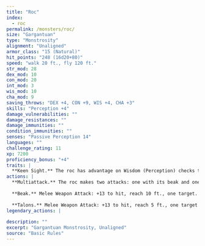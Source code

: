 ```yaml
---
title: "Roc"
index:
  - roc
permalink: /monsters/roc/
size: "Gargantuan"
type: "Monstrosity"
alignment: "Unaligned"
armor_class: "15 (Natural)"
hit_points: "248 (16d20+80)"
speed: "walk 20 ft., fly 120 ft."
str_mod: 28
dex_mod: 10
con_mod: 20
int_mod: 3
wis_mod: 10
cha_mod: 9
saving_throws: "DEX +4, CON +9, WIS +4, CHA +3"
skills: "Perception +4"
damage_vulnerabilities: ""
damage_resistances: ""
damage_immunities: ""
condition_immunities: ""
senses: "Passive Perception 14"
languages: ""
challenge_rating: 11
xp: 7200
proficiency_bonus: "+4"
traits: |
  **Keen Sight.** The roc has advantage on Wisdom (Perception) checks that rely on sight.
actions: |
  **Multiattack.** The roc makes two attacks: one with its beak and one with its talons.
  
  **Beak.** Melee Weapon Attack: +13 to hit, reach 10 ft., one target. Hit: 27 (4d8 + 9) piercing damage.
  
  **Talons.** Melee Weapon Attack: +13 to hit, reach 5 ft., one target. Hit: 23 (4d6 + 9) slashing damage, and the target is grappled (escape DC 19). Until this grapple ends, the target is restrained, and the roc can't use its talons on another target.  
legendary_actions: |
  
description: ""
excerpt: "Gargantuan Monstrosity, Unaligned"
source: "Basic Rules"
---
```

